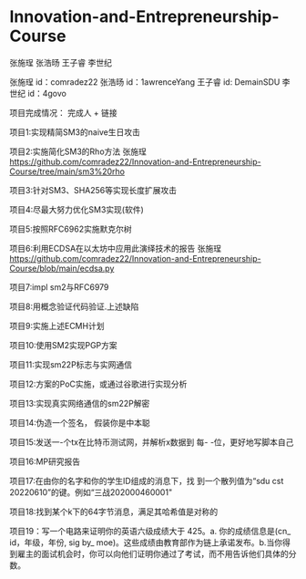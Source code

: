 # Innovation-and-Entrepreneurship-Course
张施珵 张浩旸 王子睿 李世纪

张施珵 id：comradez22
张浩旸 id：1awrenceYang
王子睿 id: DemainSDU
李世纪 id：4govo

项目完成情况： 完成人 + 链接

项目1:实现精简SM3的naive生日攻击


项目2:实施简化SM3的Rho方法
张施珵
https://github.com/comradez22/Innovation-and-Entrepreneurship-Course/tree/main/sm3%20rho


项目3:针对SM3、SHA256等实现长度扩展攻击


项目4:尽最大努力优化SM3实现(软件)


项目5:按照RFC6962实施默克尔树


项目6:利用ECDSA在以太坊中应用此演绎技术的报告 
张施珵
https://github.com/comradez22/Innovation-and-Entrepreneurship-Course/blob/main/ecdsa.py


项目7:impl sm2与RFC6979


项目8:用概念验证代码验证.上述缺陷


项目9:实施上述ECMH计划


项目10:使用SM2实现PGP方案


项目11:实现sm22P标志与实网通信


项目12:方案的PoC实施，或通过谷歌进行实现分析


项目13:实现真实网络通信的sm22P解密


项目14:伪造一个签名， 假装你是中本聪


项目15:发送一-个tx在比特币测试网，并解析x数据到 每- -位，更好地写脚本自己


项目16:MP研究报告


项目17:在由你的名字和你的学生ID组成的消息下，找 到一个散列值为“sdu cst 20220610”的键。例如“三战202000460001"


项目18:找到某个k下的64字节消息，满足其哈希值是对称的


项目19：写一个电路来证明你的英语六级成绩大于 425。a. 你的成绩信息是(cn_ id，年级，年份, sig by_ moe)。这些成绩由教育部作为链上承诺发布。b.当你得到雇主的面试机会时，你可以向他们证明你通过了考试，而不用告诉他们具体的分数。


